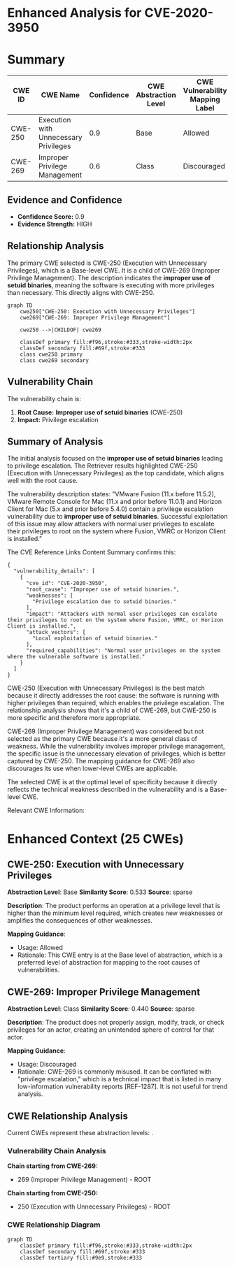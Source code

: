 # Enhanced Analysis for CVE-2020-3950

# Summary
| CWE ID | CWE Name | Confidence | CWE Abstraction Level | CWE Vulnerability Mapping Label | CWE-Vulnerability Mapping Notes |
|---|---|---|---|---|---|
| CWE-250 | Execution with Unnecessary Privileges | 0.9 | Base | Allowed | Primary CWE |
| CWE-269 | Improper Privilege Management | 0.6 | Class | Discouraged | Secondary Candidate |

## Evidence and Confidence

*   **Confidence Score:** 0.9
*   **Evidence Strength:** HIGH

## Relationship Analysis
The primary CWE selected is CWE-250 (Execution with Unnecessary Privileges), which is a Base-level CWE. It is a child of CWE-269 (Improper Privilege Management). The description indicates the **improper use of setuid binaries**, meaning the software is executing with more privileges than necessary. This directly aligns with CWE-250.

```mermaid
graph TD
    cwe250["CWE-250: Execution with Unnecessary Privileges"]
    cwe269["CWE-269: Improper Privilege Management"]
    
    cwe250 -->|CHILDOF| cwe269
    
    classDef primary fill:#f96,stroke:#333,stroke-width:2px
    classDef secondary fill:#69f,stroke:#333
    class cwe250 primary
    class cwe269 secondary
```

## Vulnerability Chain
The vulnerability chain is:
1.  **Root Cause:** **Improper use of setuid binaries** (CWE-250)
2.  **Impact:** Privilege escalation

## Summary of Analysis
The initial analysis focused on the **improper use of setuid binaries** leading to privilege escalation. The Retriever results highlighted CWE-250 (Execution with Unnecessary Privileges) as the top candidate, which aligns well with the root cause.

The vulnerability description states: "VMware Fusion (11.x before 11.5.2), VMware Remote Console for Mac (11.x and prior before 11.0.1) and Horizon Client for Mac (5.x and prior before 5.4.0) contain a privilege escalation vulnerability due to **improper use of setuid binaries**. Successful exploitation of this issue may allow attackers with normal user privileges to escalate their privileges to root on the system where Fusion, VMRC or Horizon Client is installed."

The CVE Reference Links Content Summary confirms this:
```
{
  "vulnerability_details": [
    {
      "cve_id": "CVE-2020-3950",
      "root_cause": "Improper use of setuid binaries.",
      "weaknesses": [
        "Privilege escalation due to setuid binaries."
      ],
      "impact": "Attackers with normal user privileges can escalate their privileges to root on the system where Fusion, VMRC, or Horizon Client is installed.",
      "attack_vectors": [
        "Local exploitation of setuid binaries."
      ],
      "required_capabilities": "Normal user privileges on the system where the vulnerable software is installed."
    }
  ]
}
```

CWE-250 (Execution with Unnecessary Privileges) is the best match because it directly addresses the root cause: the software is running with higher privileges than required, which enables the privilege escalation. The relationship analysis shows that it's a child of CWE-269, but CWE-250 is more specific and therefore more appropriate.

CWE-269 (Improper Privilege Management) was considered but not selected as the primary CWE because it's a more general class of weakness. While the vulnerability involves improper privilege management, the specific issue is the unnecessary elevation of privileges, which is better captured by CWE-250. The mapping guidance for CWE-269 also discourages its use when lower-level CWEs are applicable.

The selected CWE is at the optimal level of specificity because it directly reflects the technical weakness described in the vulnerability and is a Base-level CWE.

Relevant CWE Information:

# Enhanced Context (25 CWEs)

## CWE-250: Execution with Unnecessary Privileges
**Abstraction Level**: Base
**Similarity Score**: 0.533
**Source**: sparse

**Description**:
The product performs an operation at a privilege level that is higher than the minimum level required, which creates new weaknesses or amplifies the consequences of other weaknesses.

**Mapping Guidance**:
- Usage: Allowed
- Rationale: This CWE entry is at the Base level of abstraction, which is a preferred level of abstraction for mapping to the root causes of vulnerabilities.

## CWE-269: Improper Privilege Management
**Abstraction Level**: Class
**Similarity Score**: 0.440
**Source**: sparse

**Description**:
The product does not properly assign, modify, track, or check privileges for an actor, creating an unintended sphere of control for that actor.

**Mapping Guidance**:
- Usage: Discouraged
- Rationale: CWE-269 is commonly misused. It can be conflated with "privilege escalation," which is a technical impact that is listed in many low-information vulnerability reports [REF-1287]. It is not useful for trend analysis.


## CWE Relationship Analysis

Current CWEs represent these abstraction levels: .


### Vulnerability Chain Analysis

**Chain starting from CWE-269:**
- 269 (Improper Privilege Management) - ROOT


**Chain starting from CWE-250:**
- 250 (Execution with Unnecessary Privileges) - ROOT



### CWE Relationship Diagram

```mermaid
graph TD
    classDef primary fill:#f96,stroke:#333,stroke-width:2px
    classDef secondary fill:#69f,stroke:#333
    classDef tertiary fill:#9e9,stroke:#333
```
